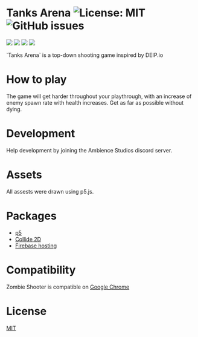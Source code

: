 # Tanks Arena ![License: MIT](https://img.shields.io/badge/license-MIT-brightgreen) ![GitHub issues](https://img.shields.io/github/issues/LCordial/p5ZombieShooter)

<p>
  <img src="https://img.shields.io/badge/-Firebase-FFCA28?style=flat-square&logo=firebase&logoColor=black" />
  <img src="https://img.shields.io/badge/-HTML5-E34F26?style=flat-square&logo=html5&logoColor=white" />
  <img src="https://img.shields.io/badge/-Javascript-F7DF1E?style=flat-square&logo=javascript&logoColor=black" />
  <img src="https://img.shields.io/badge/-Sass-CC6699?style=flat-square&logo=sass&logoColor=white" />
</p>
`Tanks Arena` is a top-down shooting game inspired by DEIP.io

# How to play

The game will get harder throughout your playthrough, with an increase of enemy spawn rate with health increases. Get as far as possible without dying.

# Development

Help development by joining the Ambience Studios discord server.

# Assets

All assests were drawn using p5.js.

# Packages

- [p5](https://p5js.org/)
- [Collide 2D](https://github.com/bmoren/p5.collide2D)
- [Firebase hosting](https://firebase.google.com/)

# Compatibility

Zombie Shooter is compatible on [Google Chrome](https://www.google.com/intl/en_au/chrome/)

# License

[MIT](https://github.com/LCordial/p5ZombieShooter/blob/master/LICENSE)
